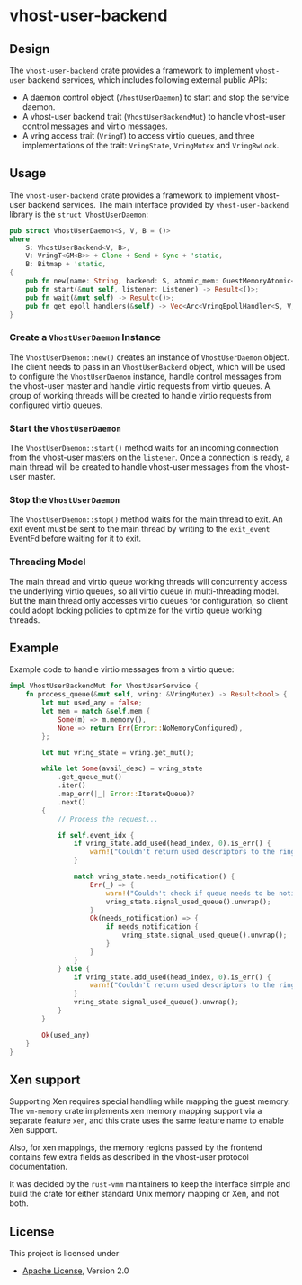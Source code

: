 # vhost-user-backend

## Design

The `vhost-user-backend` crate provides a framework to implement `vhost-user` backend services,
which includes following external public APIs:
- A daemon control object (`VhostUserDaemon`) to start and stop the service daemon.
- A vhost-user backend trait (`VhostUserBackendMut`) to handle vhost-user control messages and virtio
  messages.
- A vring access trait (`VringT`) to access virtio queues, and three implementations of the trait:
  `VringState`, `VringMutex` and `VringRwLock`.

## Usage
The `vhost-user-backend` crate provides a framework to implement vhost-user backend services. The main interface provided by `vhost-user-backend` library is the `struct VhostUserDaemon`:
```rust
pub struct VhostUserDaemon<S, V, B = ()>
where
    S: VhostUserBackend<V, B>,
    V: VringT<GM<B>> + Clone + Send + Sync + 'static,
    B: Bitmap + 'static,
{
    pub fn new(name: String, backend: S, atomic_mem: GuestMemoryAtomic<GuestMemoryMmap<B>>) -> Result<Self>;
    pub fn start(&mut self, listener: Listener) -> Result<()>;
    pub fn wait(&mut self) -> Result<()>;
    pub fn get_epoll_handlers(&self) -> Vec<Arc<VringEpollHandler<S, V, B>>>;
}
```

### Create a `VhostUserDaemon` Instance
The `VhostUserDaemon::new()` creates an instance of `VhostUserDaemon` object. The client needs to
pass in an `VhostUserBackend` object, which will be used to configure the `VhostUserDaemon`
instance, handle control messages from the vhost-user master and handle virtio requests from
virtio queues. A group of working threads will be created to handle virtio requests from configured
virtio queues.

### Start the `VhostUserDaemon`
The `VhostUserDaemon::start()` method waits for an incoming connection from the vhost-user masters
on the `listener`. Once a connection is ready, a main thread will be created to handle vhost-user
messages from the vhost-user master.

### Stop the `VhostUserDaemon`
The `VhostUserDaemon::stop()` method waits for the main thread to exit. An exit event must be sent
to the main thread by writing to the `exit_event` EventFd before waiting for it to exit.

### Threading Model
The main thread and virtio queue working threads will concurrently access the underlying virtio
queues, so all virtio queue in multi-threading model. But the main thread only accesses virtio
queues for configuration, so client could adopt locking policies to optimize for the virtio queue
working threads.

## Example
Example code to handle virtio messages from a virtio queue:
```rust
impl VhostUserBackendMut for VhostUserService {
    fn process_queue(&mut self, vring: &VringMutex) -> Result<bool> {
        let mut used_any = false;
        let mem = match &self.mem {
            Some(m) => m.memory(),
            None => return Err(Error::NoMemoryConfigured),
        };

        let mut vring_state = vring.get_mut();

        while let Some(avail_desc) = vring_state
            .get_queue_mut()
            .iter()
            .map_err(|_| Error::IterateQueue)?
            .next()
        {
            // Process the request...

            if self.event_idx {
                if vring_state.add_used(head_index, 0).is_err() {
                    warn!("Couldn't return used descriptors to the ring");
                }

                match vring_state.needs_notification() {
                    Err(_) => {
                        warn!("Couldn't check if queue needs to be notified");
                        vring_state.signal_used_queue().unwrap();
                    }
                    Ok(needs_notification) => {
                        if needs_notification {
                            vring_state.signal_used_queue().unwrap();
                        }
                    }
                }
            } else {
                if vring_state.add_used(head_index, 0).is_err() {
                    warn!("Couldn't return used descriptors to the ring");
                }
                vring_state.signal_used_queue().unwrap();
            }
        }

        Ok(used_any)
    }
}
```

## Xen support

Supporting Xen requires special handling while mapping the guest memory. The
`vm-memory` crate implements xen memory mapping support via a separate feature
`xen`, and this crate uses the same feature name to enable Xen support.

Also, for xen mappings, the memory regions passed by the frontend contains few
extra fields as described in the vhost-user protocol documentation.

It was decided by the `rust-vmm` maintainers to keep the interface simple and
build the crate for either standard Unix memory mapping or Xen, and not both.

## License

This project is licensed under

- [Apache License](http://www.apache.org/licenses/LICENSE-2.0), Version 2.0
